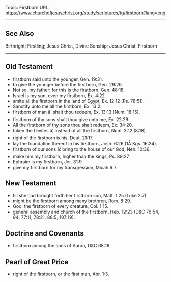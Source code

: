 Topic: Firstborn
URL: https://www.churchofjesuschrist.org/study/scriptures/tg/firstborn?lang=eng

---

## See Also

Birthright; Firstling; Jesus Christ, Divine Sonship; Jesus Christ, Firstborn

---

## Old Testament

- firstborn said unto the younger, Gen. 19:31.
- to give the younger before the firstborn, Gen. 29:26.
- Not so, my father: for this is the firstborn, Gen. 48:18.
- Israel is my son, even my firstborn, Ex. 4:22.
- smite all the firstborn in the land of Egypt, Ex. 12:12 (Ps. 78:51).
- Sanctify unto me all the firstborn, Ex. 13:2.
- firstborn of man â¦ shalt thou redeem, Ex. 13:13 (Num. 18:15).
- firstborn of thy sons shalt thou give unto me, Ex. 22:29.
- All the firstborn of thy sons thou shalt redeem, Ex. 34:20.
- taken the Levites â¦ instead of all the firstborn, Num. 3:12 (8:18).
- right of the firstborn is his, Deut. 21:17.
- lay the foundation thereof in his firstborn, Josh. 6:26 (1Â Kgs. 16:34).
- firstborn of our sons â¦ bring to the house of our God, Neh. 10:36.
- make him my firstborn, higher than the kings, Ps. 89:27.
- Ephraim is my firstborn, Jer. 31:9.
- give my firstborn for my transgression, Micah 6:7.

## New Testament

- till she had brought forth her firstborn son, Matt. 1:25 (Luke 2:7).
- might be the firstborn among many brethren, Rom. 8:29.
- God, the firstborn of every creature, Col. 1:15.
- general assembly and church of the firstborn, Heb. 12:23 (D&C 76:54, 94; 77:11; 78:21; 88:5; 107:19).

## Doctrine and Covenants

- firstborn among the sons of Aaron, D&C 68:16.

## Pearl of Great Price

- right of the firstborn, or the first man, Abr. 1:3.


